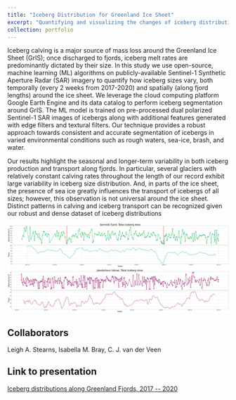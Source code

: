 ```yaml
---
title: "Iceberg Distribution for Greenland Ice Sheet"
excerpt: "Quantifying and visualizing the changes of iceberg distribution around the Greenland Ice Sheet.<br/><img src='https://raw.githubusercontent.com/glacierSid/imgs/main/gris_roi_v3_gxvseb.jpg'>"
collection: portfolio
---
```


Iceberg calving is a major source of mass loss around the Greenland Ice Sheet (GrIS); once discharged to fjords,
iceberg melt rates are predominantly dictated by their size. In this study we use open-source, machine learning (ML)
algorithms on publicly-available Sentinel-1 Synthetic Aperture Radar (SAR) imagery to quantify how iceberg sizes
vary, both temporally (every 2 weeks from 2017-2020) and spatially (along fjord lengths) around the ice sheet. We
leverage the cloud computing platform Google Earth Engine and its data catalog to perform iceberg segmentation
around GrIS. The ML model is trained on pre-processed dual polarized Sentinel-1 SAR images of icebergs along with
additional features generated with edge filters and textural filters. Our technique provides a robust approach towards
consistent and accurate segmentation of icebergs in varied environmental conditions such as rough waters, sea-ice,
brash, and water. <br/>

Our results highlight the seasonal and longer-term variability in both iceberg production and transport along
fjords. In particular, several glaciers with relatively constant calving rates throughout the length of our record exhibit
large variability in iceberg size distribution. And, in parts of the ice sheet, the presence of sea ice greatly influences the
transport of icebergs of all sizes; however, this observation is not universal around the ice sheet. Distinct patterns in
calving and iceberg transport can be recognized given our robust and dense dataset of iceberg distributions

![Sermilik_timeseries](https://raw.githubusercontent.com/glacierSid/imgs/main/sermilik_timeseries_trendOnly_may17-dec2020_v3_hgldk1.png)
![Jakobshavn timeseries](https://raw.githubusercontent.com/glacierSid/imgs/main/jkb_timeseries_trendOnly_jul17-dec2020_v3_aajtat.png)
## Collaborators
Leigh A. Stearns, Isabella M. Bray, C. J. van der Veen

## Link to presentation
<a href = 'https://agu2021fallmeeting-agu.ipostersessions.com/Default.aspx?s=F3-9C-E4-62-A1-C2-E8-F0-EA-2A-2C-FA-B1-4F-27-75'> Iceberg distributions along Greenland Fjords, 2017 -- 2020 </a>

